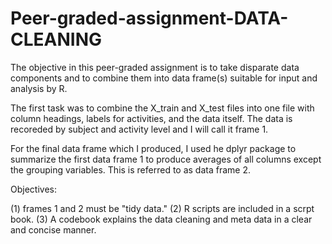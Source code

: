 # Peer-graded-assignment-DATA-CLEANING

The objective in this peer-graded assignment is to take disparate data components and to combine them into data frame(s) suitable for input and analysis by R.

The first task was to combine the X_train and X_test files into one file with column headings, labels for activities, and the data itself. The data is recoreded by subject and activity level and I will call it frame 1.

For the final data frame which I produced, I used he dplyr package to summarize the first data frame 1 to produce averages of all columns except the grouping variables. This is referred to as data frame 2.

Objectives:

(1) frames 1 and 2 must be "tidy data."
(2) R scripts are included in a scrpt book.
(3) A codebook explains the data cleaning and meta data in a clear and concise manner.
